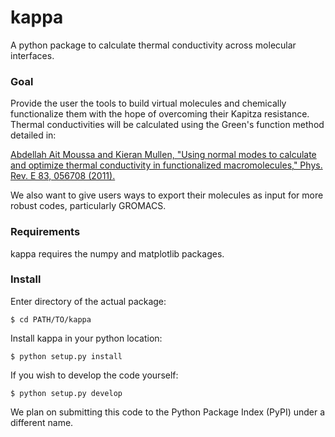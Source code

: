 # kappa
A python package to calculate thermal conductivity across molecular interfaces.

### Goal
Provide the user the tools to build virtual molecules and chemically functionalize them with the hope of overcoming their Kapitza resistance.  Thermal conductivities will be calculated using the Green's function method detailed in:

[Abdellah Ait Moussa and Kieran Mullen, "Using normal modes to calculate and optimize thermal conductivity in functionalized macromolecules," Phys. Rev. E 83, 056708 (2011).](http://journals.aps.org/pre/abstract/10.1103/PhysRevE.83.056708)

We also want to give users ways to export their molecules as input for more robust codes, particularly GROMACS.

### Requirements
kappa requires the numpy and matplotlib packages.

### Install
Enter directory of the actual package:

`$ cd PATH/TO/kappa`

Install kappa in your python location:

`$ python setup.py install`

If you wish to develop the code yourself:

`$ python setup.py develop`

We plan on submitting this code to the Python Package Index (PyPI) under a different name.
